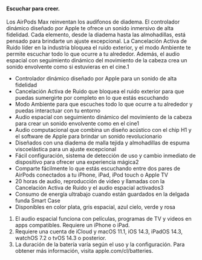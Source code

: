 #### Escuchar para creer.

Los AirPods Max reinventan los audífonos de diadema. El controlador dinámico diseñado por Apple te ofrece un sonido inmersivo de alta fidelidad. Cada elemento, desde la diadema hasta las almohadillas, está pensado para brindarte un ajuste excepcional. La Cancelación Activa de Ruido líder en la industria bloquea el ruido exterior, y el modo Ambiente te permite escuchar todo lo que ocurre a tu alrededor. Además, el audio espacial con seguimiento dinámico del movimiento de la cabeza crea un sonido envolvente como si estuvieras en el cine.1

-   Controlador dinámico diseñado por Apple para un sonido de alta fidelidad
-   Cancelación Activa de Ruido que bloquea el ruido exterior para que puedas sumergirte por completo en lo que estás escuchando
-   Modo Ambiente para que escuches todo lo que ocurre a tu alrededor y puedas interactuar con tu entorno
-   Audio espacial con seguimiento dinámico del movimiento de la cabeza para crear un sonido envolvente como en el cine1
-   Audio computacional que combina un diseño acústico con el chip H1 y el software de Apple para brindar un sonido revolucionario
-   Diseñados con una diadema de malla tejida y almohadillas de espuma viscoelástica para un ajuste excepcional
-   Fácil configuración, sistema de detección de uso y cambio inmediato de dispositivo para ofrecer una experiencia mágica2
-   Comparte fácilmente lo que estás escuchando entre dos pares de AirPods conectados a tu iPhone, iPad, iPod touch o Apple TV
-   20 horas de audio, reproducción de video y llamadas con la Cancelación Activa de Ruido y el audio espacial activados3
-   Consumo de energía ultrabajo cuando están guardados en la delgada funda Smart Case
-   Disponibles en color plata, gris espacial, azul cielo, verde y rosa


1.  El audio espacial funciona con películas, programas de TV y videos en apps compatibles. Requiere un iPhone o iPad.
2.  Requiere una cuenta de iCloud y macOS 11.1, iOS 14.3, iPadOS 14.3, watchOS 7.2 o tvOS 14.3 o posterior.
3.  La duración de la batería varía según el uso y la configuración. Para obtener más información, visita apple.com/cl/batteries.